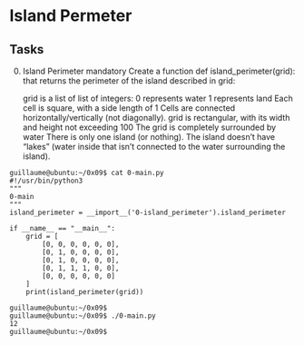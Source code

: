 # Island Permeter

## Tasks
0. Island Perimeter
    mandatory
    Create a function def island_perimeter(grid): that returns the perimeter of the island described in grid:

    grid is a list of list of integers:
    0 represents water
    1 represents land
    Each cell is square, with a side length of 1
    Cells are connected horizontally/vertically (not diagonally).
    grid is rectangular, with its width and height not exceeding 100
    The grid is completely surrounded by water
    There is only one island (or nothing).
    The island doesn’t have “lakes” (water inside that isn’t connected to the water surrounding the island).

```shell
guillaume@ubuntu:~/0x09$ cat 0-main.py
#!/usr/bin/python3
"""
0-main
"""
island_perimeter = __import__('0-island_perimeter').island_perimeter

if __name__ == "__main__":
    grid = [
        [0, 0, 0, 0, 0, 0],
        [0, 1, 0, 0, 0, 0],
        [0, 1, 0, 0, 0, 0],
        [0, 1, 1, 1, 0, 0],
        [0, 0, 0, 0, 0, 0]
    ]
    print(island_perimeter(grid))

guillaume@ubuntu:~/0x09$
guillaume@ubuntu:~/0x09$ ./0-main.py
12
guillaume@ubuntu:~/0x09$